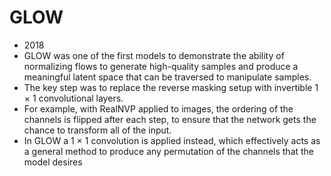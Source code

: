 # GLOW

* 2018
* GLOW was one of the first models to demonstrate the ability of normalizing flows to generate high-quality samples and produce a meaningful latent space that can be traversed to manipulate samples.&#x20;
* The key step was to replace the reverse masking setup with invertible 1 × 1 convolutional layers.&#x20;
* For example, with RealNVP applied to images, the ordering of the channels is flipped after each step, to ensure that the network gets the chance to transform all of the input.&#x20;
* In GLOW a 1 × 1 convolution is applied instead, which effectively acts as a general method to produce any permutation of the channels that the model desires
